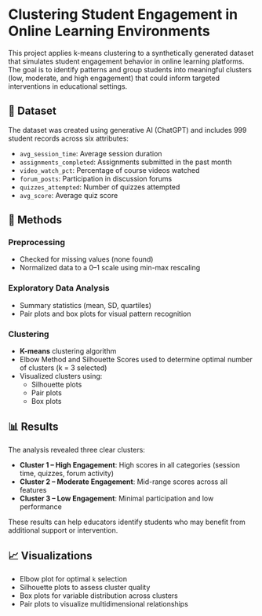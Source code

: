 # Clustering Student Engagement in Online Learning Environments

This project applies k-means clustering to a synthetically generated dataset that simulates student engagement behavior in online learning platforms. The goal is to identify patterns and group students into meaningful clusters (low, moderate, and high engagement) that could inform targeted interventions in educational settings.

## 📂 Dataset

The dataset was created using generative AI (ChatGPT) and includes 999 student records across six attributes:

- `avg_session_time`: Average session duration
- `assignments_completed`: Assignments submitted in the past month
- `video_watch_pct`: Percentage of course videos watched
- `forum_posts`: Participation in discussion forums
- `quizzes_attempted`: Number of quizzes attempted
- `avg_score`: Average quiz score

## 🔧 Methods

### Preprocessing
- Checked for missing values (none found)
- Normalized data to a 0–1 scale using min-max rescaling

### Exploratory Data Analysis
- Summary statistics (mean, SD, quartiles)
- Pair plots and box plots for visual pattern recognition

### Clustering
- **K-means** clustering algorithm
- Elbow Method and Silhouette Scores used to determine optimal number of clusters (k = 3 selected)
- Visualized clusters using:
  - Silhouette plots
  - Pair plots
  - Box plots

## 📊 Results

The analysis revealed three clear clusters:

- **Cluster 1 – High Engagement**: High scores in all categories (session time, quizzes, forum activity)
- **Cluster 2 – Moderate Engagement**: Mid-range scores across all features
- **Cluster 3 – Low Engagement**: Minimal participation and low performance

These results can help educators identify students who may benefit from additional support or intervention.

## 📈 Visualizations

- Elbow plot for optimal `k` selection
- Silhouette plots to assess cluster quality
- Box plots for variable distribution across clusters
- Pair plots to visualize multidimensional relationships


